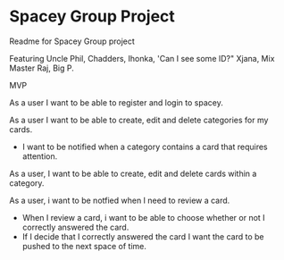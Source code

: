 # Spacey Group Project

Readme for Spacey Group project

Featuring Uncle Phil, Chadders, Ihonka, 'Can I see some ID?" Xjana, Mix Master Raj, Big P. 

MVP 

As a user I want to be able to register and login to spacey. 

As a user I want to be able to create, edit and delete categories for my cards. 
  - I want to be notified when a category contains a card that requires attention. 

As a user, I want to be able to create, edit and delete cards within a category. 

As a user, i want to be notfied when I need to review a card. 
  - When I review a card, i want to be able to choose whether or not I correctly answered the card. 
  - If I decide that I correctly answered the card I want the card to be pushed to the next space of time. 



